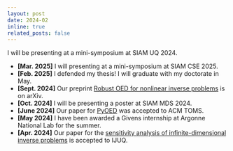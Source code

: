 ```yaml
---
layout: post
date: 2024-02
inline: true
related_posts: false
---
```


I will be presenting at a mini-symposium at SIAM UQ 2024.

<ul>
<li><strong>[Mar. 2025]</strong> I will presenting at a mini-symposium at SIAM CSE 2025.</li>
<li><strong>[Feb. 2025]</strong> I defended my thesis! I will graduate with my
doctorate in May. </li>
<li><strong>[Sept. 2024]</strong> Our preprint <a href="https://arxiv.org/abs/2409.09137">Robust OED for nonlinear inverse problems</a> is on arXiv.</li>
<li><strong>[Oct. 2024]</strong> I will be presenting a poster at SIAM MDS 2024.</li>
<li><strong>[June 2024]</strong> Our paper for <a href="https://gitlab.com/ahmedattia/pyoed/">PyOED</a> was accepted to ACM TOMS.</li>
<li><strong>[May 2024]</strong> I have been awarded a Givens internship at Argonne National Lab for the summer.</li>
<li><strong>[Apr. 2024]</strong> Our paper for the <a href="https://www.dl.begellhouse.com/journals/52034eb04b657aea,3de4227a72ef3945,37449bb77256ca54.html">sensitivity analysis of infinite-dimensional inverse problems</a> is accepted to IJUQ.</li>
